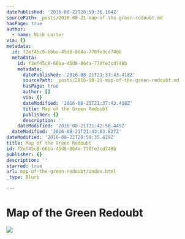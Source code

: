 ```yaml
---
datePublished: '2016-08-22T20:59:36.164Z'
sourcePath: _posts/2016-08-21-map-of-the-green-redoubt.md
hasPage: true
author:
  - name: Nick Larter
via: {}
metadata:
  id: f2ef45c8-66ba-45d8-864a-770fe3cd748b
  metadata:
    id: f2ef45c8-66ba-45d8-864a-770fe3cd748b
    metadata:
      datePublished: '2016-08-21T21:37:43.418Z'
      sourcePath: _posts/2016-08-21-map-of-the-green-redoubt.md
      hasPage: true
      author: []
      via: {}
      dateModified: '2016-08-21T21:37:43.418Z'
      title: Map of the Green Redoubt
      publisher: {}
      description: ''
    dateModified: '2016-08-21T21:42:50.449Z'
  dateModified: '2016-08-21T21:43:03.827Z'
dateModified: '2016-08-22T20:59:35.429Z'
title: Map of the Green Redoubt
id: f2ef45c8-66ba-45d8-864a-770fe3cd748b
publisher: {}
description: ''
starred: true
url: map-of-the-green-redoubt/index.html
_type: Blurb

---
```

# Map of the Green Redoubt
![](https://the-grid-user-content.s3-us-west-2.amazonaws.com/db40c64f-6129-4dbe-8afe-27921885eeec.png)